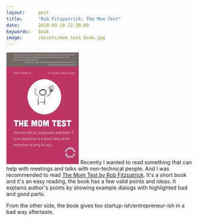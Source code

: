 ```yaml
---
layout:     post
title:      "Rob Fitzpatrick: The Mom Test"
date:       2018-03-19 22:30:00
keywords:   book
image:      /assets/mom_test_book.jpg
---
```


![book cover](/assets/mom_test_book.jpg) Recently I wanted to read something that can
help with meetings and talks with non-technical people. And I was recommended to read
[The Mom Test by Rob Fitzpatrick](http://momtestbook.com/). It's a short book and it's
an easy reading, the book has a few valid points and ideas. It explains author's points
by showing example dialogs with highlighted bad and good parts.

From the other side, the book gives too startup-ish/entrepreneur-ish in a bad way aftertaste. 
